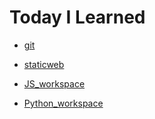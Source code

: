 # Today I Learned

- [git](git)
- [staticweb](staticweb)
- [JS_workspace](JS_workspace)

- [Python_workspace](Python_workspace)

